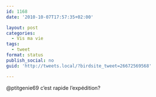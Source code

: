 ```yaml
---
id: 1168
date: '2010-10-07T17:57:35+02:00'

layout: post
categories:
  - Vis ma vie
tags:
  - tweet
format: status
publish_social: no
guid: 'http://tweets.local/?birdsite_tweet=26672569568'

---
```


@ptitgenie69 c’est rapide l’expédition?